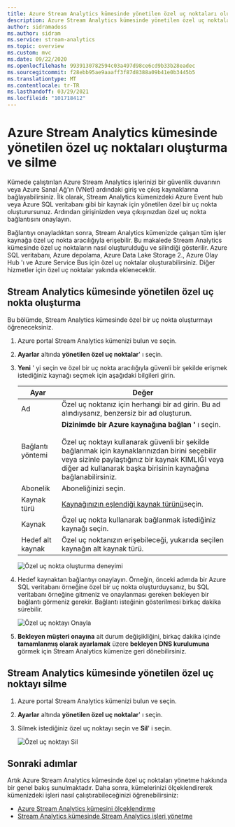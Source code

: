 ```yaml
---
title: Azure Stream Analytics kümesinde yönetilen özel uç noktaları oluşturma ve silme
description: Azure Stream Analytics kümesinde yönetilen özel uç noktaları hakkında bilgi edinin.
author: sidramadoss
ms.author: sidram
ms.service: stream-analytics
ms.topic: overview
ms.custom: mvc
ms.date: 09/22/2020
ms.openlocfilehash: 9939130782594c03a497d98ce6cd9b33b28eadec
ms.sourcegitcommit: f28ebb95ae9aaaff3f87d8388a09b41e0b3445b5
ms.translationtype: MT
ms.contentlocale: tr-TR
ms.lasthandoff: 03/29/2021
ms.locfileid: "101718412"
---
```

# <a name="create-and-delete-managed-private-endpoints-in-an-azure-stream-analytics-cluster"></a>Azure Stream Analytics kümesinde yönetilen özel uç noktaları oluşturma ve silme

Kümede çalıştırılan Azure Stream Analytics işlerinizi bir güvenlik duvarının veya Azure Sanal Ağ'ın (VNet) ardındaki giriş ve çıkış kaynaklarına bağlayabilirsiniz. İlk olarak, Stream Analytics kümenizdeki Azure Event hub veya Azure SQL veritabanı gibi bir kaynak için yönetilen özel bir uç nokta oluşturursunuz. Ardından girişinizden veya çıkışınızdan özel uç nokta bağlantısını onaylayın.

Bağlantıyı onayladıktan sonra, Stream Analytics kümenizde çalışan tüm işler kaynağa özel uç nokta aracılığıyla erişebilir. Bu makalede Stream Analytics kümesinde özel uç noktaların nasıl oluşturulduğu ve silindiği gösterilir. Azure SQL veritabanı, Azure depolama, Azure Data Lake Storage 2., Azure Olay Hub 'ı ve Azure Service Bus için özel uç noktalar oluşturabilirsiniz. Diğer hizmetler için özel uç noktalar yakında eklenecektir. 

## <a name="create-managed-private-endpoint-in-stream-analytics-cluster"></a>Stream Analytics kümesinde yönetilen özel uç nokta oluşturma

Bu bölümde, Stream Analytics kümesinde özel bir uç nokta oluşturmayı öğreneceksiniz.

1. Azure portal Stream Analytics kümenizi bulun ve seçin.

1. **Ayarlar** altında **yönetilen özel uç noktalar**' ı seçin.

1. **Yeni** ' yi seçin ve özel bir uç nokta aracılığıyla güvenli bir şekilde erişmek istediğiniz kaynağı seçmek için aşağıdaki bilgileri girin.

   |Ayar|Değer|
   |---|---|
   |Ad|Özel uç noktanız için herhangi bir ad girin. Bu ad alındıysanız, benzersiz bir ad oluşturun.|
   |Bağlantı yöntemi|**Dizinimde bir Azure kaynağına bağlan '** ı seçin.<br><br>Özel uç noktayı kullanarak güvenli bir şekilde bağlanmak için kaynaklarınızdan birini seçebilir veya sizinle paylaştığınız bir kaynak KIMLIĞI veya diğer ad kullanarak başka birisinin kaynağına bağlanabilirsiniz.|
   |Abonelik|Aboneliğinizi seçin.|
   |Kaynak türü|[Kaynağınızın eşlendiği kaynak türünü](../private-link/private-endpoint-overview.md#private-link-resource)seçin.|
   |Kaynak|Özel uç nokta kullanarak bağlanmak istediğiniz kaynağı seçin.|
   |Hedef alt kaynak|Özel uç noktanızın erişebileceği, yukarıda seçilen kaynağın alt kaynak türü.|

   ![Özel uç nokta oluşturma deneyimi](./media/private-endpoints/create-private-endpoint.png)

1. Hedef kaynaktan bağlantıyı onaylayın. Örneğin, önceki adımda bir Azure SQL veritabanı örneğine özel bir uç nokta oluşturduysanız, bu SQL veritabanı örneğine gitmeniz ve onaylanması gereken bekleyen bir bağlantı görmeniz gerekir. Bağlantı isteğinin gösterilmesi birkaç dakika sürebilir.

    ![Özel uç noktayı Onayla](./media/private-endpoints/approve-private-endpoint.png)

1. **Bekleyen müşteri onayına** ait durum değişikliğini, birkaç dakika içinde **tamamlanmış olarak ayarlamak** üzere **bekleyen DNS kurulumuna** görmek için Stream Analytics kümenize geri dönebilirsiniz.

## <a name="delete-a-managed-private-endpoint-in-a-stream-analytics-cluster"></a>Stream Analytics kümesinde yönetilen özel uç noktayı silme

1. Azure portal Stream Analytics kümenizi bulun ve seçin.

1. **Ayarlar** altında **yönetilen özel uç noktalar**' ı seçin.

1. Silmek istediğiniz özel uç noktayı seçin ve **Sil**' i seçin.

   ![Özel uç noktayı Sil](./media/private-endpoints/delete-private-endpoint.png)

## <a name="next-steps"></a>Sonraki adımlar

Artık Azure Stream Analytics kümesinde özel uç noktaları yönetme hakkında bir genel bakış sunulmaktadır. Daha sonra, kümelerinizi ölçeklendirerek kümenizdeki işleri nasıl çalıştırabileceğinizi öğrenebilirsiniz:

* [Azure Stream Analytics kümesini ölçeklendirme](scale-cluster.md)
* [Stream Analytics kümesinde Stream Analytics işleri yönetme](manage-jobs-cluster.md)
